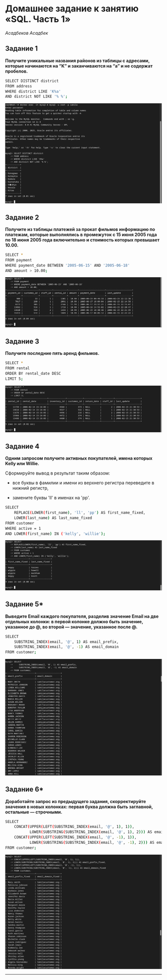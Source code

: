 # Домашнее задание к занятию «SQL. Часть 1»
*Асадбеков Асадбек*

## Задание 1

**Получите уникальные названия районов из таблицы с адресами, которые начинаются на “K” и заканчиваются на “a” и не содержат пробелов.**

```bash
SELECT DISTINCT district
FROM address
WHERE district LIKE 'K%a'
AND district NOT LIKE '% %';
```
![alt text](https://github.com/asad-bekov/hw-13/blob/main/img/1.png)

## Задание 2

**Получите из таблицы платежей за прокат фильмов информацию по платежам, которые выполнялись в промежуток с 15 июня 2005 года по 18 июня 2005 года включительно и стоимость которых превышает 10.00.**

```bash
SELECT *
FROM payment
WHERE payment_date BETWEEN '2005-06-15' AND '2005-06-18'
AND amount > 10.00;
```
![alt text](https://github.com/asad-bekov/hw-13/blob/main/img/2.png)

## Задание 3

**Получите последние пять аренд фильмов.**

```bash
SELECT *
FROM rental
ORDER BY rental_date DESC
LIMIT 5;
```
![alt text](https://github.com/asad-bekov/hw-13/blob/main/img/3.png)

## Задание 4

**Одним запросом получите активных покупателей, имена которых Kelly или Willie.**

Сформируйте вывод в результат таким образом:

- все буквы в фамилии и имени из верхнего регистра переведите в нижний регистр,

- замените буквы 'll' в именах на 'pp'.

```bash
SELECT 
    REPLACE(LOWER(first_name), 'll', 'pp') AS first_name_fixed, 
    LOWER(last_name) AS last_name_fixed 
FROM customer 
WHERE active = 1 
AND LOWER(first_name) IN ('kelly', 'willie');
```
![alt text](https://github.com/asad-bekov/hw-13/blob/main/img/4.png)

## Задание 5*

**Выведите Email каждого покупателя, разделив значение Email на две отдельных колонки: в первой колонке должно быть значение, указанное до @, во второй — значение, указанное после @.**

```bash
SELECT 
    SUBSTRING_INDEX(email, '@', 1) AS email_prefix, 
    SUBSTRING_INDEX(email, '@', -1) AS email_domain 
FROM customer;
```
![alt text](https://github.com/asad-bekov/hw-13/blob/main/img/5.png)

## Задание 6*

**Доработайте запрос из предыдущего задания, скорректируйте значения в новых колонках: первая буква должна быть заглавной, остальные — строчными.**

```bash
SELECT 
    CONCAT(UPPER(LEFT(SUBSTRING_INDEX(email, '@', 1), 1)), 
           LOWER(SUBSTRING(SUBSTRING_INDEX(email, '@', 1), 2))) AS email_prefix_fixed, 
    CONCAT(UPPER(LEFT(SUBSTRING_INDEX(email, '@', -1), 1)), 
           LOWER(SUBSTRING(SUBSTRING_INDEX(email, '@', -1), 2))) AS email_domain_fixed 
FROM customer;
```
![alt text](https://github.com/asad-bekov/hw-13/blob/main/img/6.png)

---